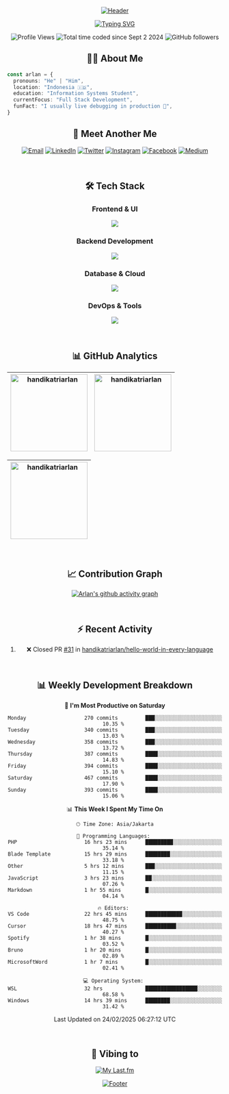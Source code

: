 <div align="center">

[![Header](https://capsule-render.vercel.app/api?type=waving&color=050f2c&fontColor=ffff&height=300&section=header&text=Arlan%20Tri%20Handika&fontSize=60&animation=fadeIn&fontAlignY=38&desc=Software%20Developer%20|%20Code%20Enthusiast%20&descAlignY=55&descAlign=50)](https://github.com/handikatriarlan)

[![Typing SVG](https://readme-typing-svg.demolab.com?font=JetBrains+Mono&weight=600&size=28&duration=2000&pause=1000&color=00E7FF&center=true&vCenter=true&random=false&width=600&height=100&lines=Just+a+dev+who+writes+code%F0%9F%92%BB;Passionate+about+building+stuff%F0%9F%8C%8F;Always+learning,+always+improving%F0%9F%93%9A)](https://git.io/typing-svg)

</div>

<div align="center">
<p align="center">
    <img src="https://komarev.com/ghpvc/?username=handikatriarlan&label=Profile%20views&color=0e75b6&style=flat" alt="Profile Views" />
    <img src="https://wakatime.com/badge/user/c6161591-fa13-42b0-8c76-77f5c030d063.svg" alt="Total time coded since Sept 2 2024" />
    <img src="https://img.shields.io/github/followers/handikatriarlan?label=Followers&style=social" alt="GitHub followers" />
</p>

## 👨‍💻 About Me

</div>

```typescript
const arlan = {
  pronouns: "He" | "Him",
  location: "Indonesia 🇮🇩",
  education: "Information Systems Student",
  currentFocus: "Full Stack Development",
  funFact: "I usually live debugging in production 🤫",
}
```

<div align="center">

## 🤝 Meet Another Me

[![Email](https://img.shields.io/badge/Email-D14836?style=for-the-badge&logo=gmail&logoColor=white)](mailto:handikaarlan@gmail.com)
[![LinkedIn](https://img.shields.io/badge/LinkedIn-0077B5?style=for-the-badge&logo=linkedin&logoColor=white)](https://linkedin.com/in/arlantrihandika)
[![Twitter](https://img.shields.io/badge/Twitter-1DA1F2?style=for-the-badge&logo=twitter&logoColor=white)](https://twitter.com/handikatriarlan)
[![Instagram](https://img.shields.io/badge/Instagram-E4405F?style=for-the-badge&logo=instagram&logoColor=white)](https://instagram.com/handikatriarlan)
[![Facebook](https://img.shields.io/badge/Facebook-0077A2?style=for-the-badge&logo=facebook&logoColor=white)](https://facebook.com/handikatriarlan)
[![Medium](https://img.shields.io/badge/Medium-12100E?style=for-the-badge&logo=medium&logoColor=white)](https://medium.com/@handikatriarlan)

<br>

## 🛠️ Tech Stack

### Frontend & UI

<p align="center">
    <img src="https://skillicons.dev/icons?i=html,js,ts,react,tailwind,jquery,bootstrap&theme=dark" />
</p>

### Backend Development

<p align="center">
    <img src="https://skillicons.dev/icons?i=php,laravel,nodejs,bun,express,nestjs,elysia&theme=dark" />
</p>

### Database & Cloud

<p align="center">
    <img src="https://skillicons.dev/icons?i=mysql,postgres,sqlite,prisma,supabase,firebase,gcp&theme=dark" />
</p>

### DevOps & Tools

<p align="center">
    <img src="https://skillicons.dev/icons?i=git,github,githubactions,ubuntu,vercel,cloudflare,postman&theme=dark" />
</p>

<br>

## 📊 GitHub Analytics

<div align="center">

| [<img height="180" src="https://github-readme-stats-eight-theta.vercel.app/api/top-langs/?username=handikatriarlan&layout=compact&theme=algolia&hide_border=true" alt="handikatriarlan" />](https://github-readme-stats-eight-theta.vercel.app/api/top-langs/?username=handikatriarlan&layout=compact&theme=algolia&hide_border=true) | [<img height="180" src="https://github-readme-stats-eight-theta.vercel.app/api?username=handikatriarlan&show_icons=true&theme=algolia&include_all_commits=true&count_private=true&hide_border=true" alt="handikatriarlan" />](https://github-readme-stats-eight-theta.vercel.app/api?username=handikatriarlan&show_icons=true&theme=algolia&include_all_commits=true&count_private=true&hide_border=true) |
| :-----------------------------------------------------------------------------------------------------------------------------------------------------------------------------------------------------------------------------------------------------------------------------------------------------------------------------------: | :-------------------------------------------------------------------------------------------------------------------------------------------------------------------------------------------------------------------------------------------------------------------------------------------------------------------------------------------------------------------------------------------------------: |

</div>

<div align="center">

| [<img height="180" src="https://github-readme-streak-stats.herokuapp.com/?user=handikatriarlan&theme=algolia&hide_border=true" alt="handikatriarlan" />](https://github-readme-streak-stats.herokuapp.com/?user=handikatriarlan&theme=algolia&hide_border=true) |
| :-------------------------------------------------------------------------------------------------------------------------------------------------------------------------------------------------------------------------------------------------------------: |

</div>

<br>

## 📈 Contribution Graph

[![Arlan's github activity graph](https://github-readme-activity-graph.vercel.app/graph?username=handikatriarlan&theme=tokyo-night&hide_border=true&bg_color=050f2c)](https://github.com/ashutosh00710/github-readme-activity-graph)

<br>

## ⚡ Recent Activity

<!--START_SECTION:activity-->
1. ❌ Closed PR [#31](https://github.com/handikatriarlan/hello-world-in-every-language/pull/31) in [handikatriarlan/hello-world-in-every-language](https://github.com/handikatriarlan/hello-world-in-every-language)
<!--END_SECTION:activity-->

<br>

## 📊 Weekly Development Breakdown

<!--START_SECTION:waka-->
📅 **I'm Most Productive on Saturday** 

```text
Monday                   270 commits         ███░░░░░░░░░░░░░░░░░░░░░░   10.35 % 
Tuesday                  340 commits         ███░░░░░░░░░░░░░░░░░░░░░░   13.03 % 
Wednesday                358 commits         ███░░░░░░░░░░░░░░░░░░░░░░   13.72 % 
Thursday                 387 commits         ████░░░░░░░░░░░░░░░░░░░░░   14.83 % 
Friday                   394 commits         ████░░░░░░░░░░░░░░░░░░░░░   15.10 % 
Saturday                 467 commits         ████░░░░░░░░░░░░░░░░░░░░░   17.90 % 
Sunday                   393 commits         ████░░░░░░░░░░░░░░░░░░░░░   15.06 % 
```


📊 **This Week I Spent My Time On** 

```text
🕑︎ Time Zone: Asia/Jakarta

💬 Programming Languages: 
PHP                      16 hrs 23 mins      █████████░░░░░░░░░░░░░░░░   35.14 % 
Blade Template           15 hrs 29 mins      ████████░░░░░░░░░░░░░░░░░   33.18 % 
Other                    5 hrs 12 mins       ███░░░░░░░░░░░░░░░░░░░░░░   11.15 % 
JavaScript               3 hrs 23 mins       ██░░░░░░░░░░░░░░░░░░░░░░░   07.26 % 
Markdown                 1 hr 55 mins        █░░░░░░░░░░░░░░░░░░░░░░░░   04.14 % 

🔥 Editors: 
VS Code                  22 hrs 45 mins      ████████████░░░░░░░░░░░░░   48.75 % 
Cursor                   18 hrs 47 mins      ██████████░░░░░░░░░░░░░░░   40.27 % 
Spotify                  1 hr 38 mins        █░░░░░░░░░░░░░░░░░░░░░░░░   03.52 % 
Bruno                    1 hr 20 mins        █░░░░░░░░░░░░░░░░░░░░░░░░   02.89 % 
MicrosoftWord            1 hr 7 mins         █░░░░░░░░░░░░░░░░░░░░░░░░   02.41 % 

💻 Operating System: 
WSL                      32 hrs              █████████████████░░░░░░░░   68.58 % 
Windows                  14 hrs 39 mins      ████████░░░░░░░░░░░░░░░░░   31.42 % 
```


 Last Updated on 24/02/2025 06:27:12 UTC
<!--END_SECTION:waka-->

<br>

## 🎵 Vibing to

[![My Last.fm](https://lastfm-recently-played.vercel.app/api?user=Cozyeon&width=600&bg_color=050f2c)](https://www.last.fm/user/Cozyeon)

[![Footer](https://capsule-render.vercel.app/api?type=waving&color=050f2c&height=100&section=footer)](https://github.com/handikatriarlan)

</div>
